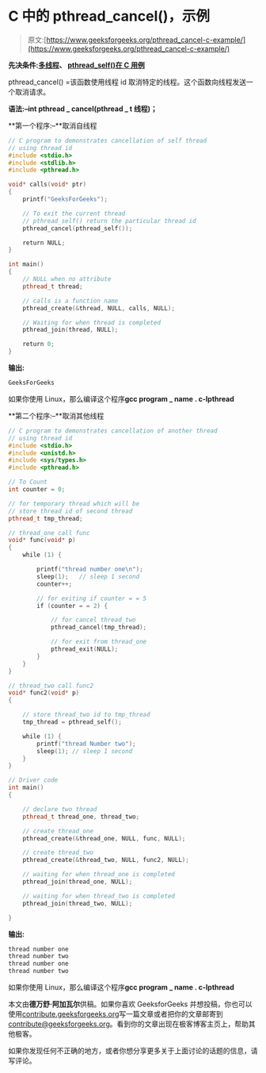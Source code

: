 # C 中的 pthread_cancel()，示例

> 原文:[https://www.geeksforgeeks.org/pthread_cancel-c-example/](https://www.geeksforgeeks.org/pthread_cancel-c-example/)

**先决条件:[多线程](https://www.geeksforgeeks.org/multithreading-c-2/)、 [pthread_self()在 C 用例](https://www.geeksforgeeks.org/pthread_self-c-example/)**

pthread_cancel() =该函数使用线程 id 取消特定的线程。这个函数向线程发送一个取消请求。

**语法:–int pthread _ cancel(pthread _ t 线程)；**

**第一个程序:–**取消自线程

```cpp
// C program to demonstrates cancellation of self thread 
// using thread id
#include <stdio.h>
#include <stdlib.h>
#include <pthread.h>

void* calls(void* ptr)
{
    printf("GeeksForGeeks");

    // To exit the current thread
    // pthread_self() return the particular thread id
    pthread_cancel(pthread_self()); 

    return NULL;
}

int main()
{
    // NULL when no attribute
    pthread_t thread;

    // calls is a function name
    pthread_create(&thread, NULL, calls, NULL); 

    // Waiting for when thread is completed
    pthread_join(thread, NULL); 

    return 0;
}
```

**输出:**

```cpp
GeeksForGeeks

```

如果你使用 Linux，那么编译这个程序**gcc program _ name . c-lpthread**

**第二个程序:–**取消其他线程

```cpp
// C program to demonstrates cancellation of another thread 
// using thread id
#include <stdio.h>
#include <unistd.h>
#include <sys/types.h>
#include <pthread.h>

// To Count
int counter = 0; 

// for temporary thread which will be 
// store thread id of second thread
pthread_t tmp_thread; 

// thread_one call func
void* func(void* p) 
{
    while (1) {

        printf("thread number one\n");
        sleep(1);   // sleep 1 second
        counter++;   

        // for exiting if counter = = 5
        if (counter = = 2) {

            // for cancel thread_two
            pthread_cancel(tmp_thread); 

            // for exit from thread_one 
            pthread_exit(NULL);  
        }
    }
}

// thread_two call func2
void* func2(void* p) 
{

    // store thread_two id to tmp_thread
    tmp_thread = pthread_self(); 

    while (1) {
        printf("thread Number two");
        sleep(1); // sleep 1 second
    }
}

// Driver code
int main()
{

    // declare two thread
    pthread_t thread_one, thread_two; 

    // create thread_one
    pthread_create(&thread_one, NULL, func, NULL);

    // create thread_two 
    pthread_create(&thread_two, NULL, func2, NULL); 

    // waiting for when thread_one is completed
    pthread_join(thread_one, NULL); 

    // waiting for when thread_two is completed
    pthread_join(thread_two, NULL); 

}
```

**输出:**

```cpp
thread number one
thread number two
thread number one 
thread number two

```

如果你使用 Linux，那么编译这个程序**gcc program _ name . c-lpthread**

本文由**德万舒·阿加瓦尔**供稿。如果你喜欢 GeeksforGeeks 并想投稿，你也可以使用[contribute.geeksforgeeks.org](http://www.contribute.geeksforgeeks.org)写一篇文章或者把你的文章邮寄到 contribute@geeksforgeeks.org。看到你的文章出现在极客博客主页上，帮助其他极客。

如果你发现任何不正确的地方，或者你想分享更多关于上面讨论的话题的信息，请写评论。